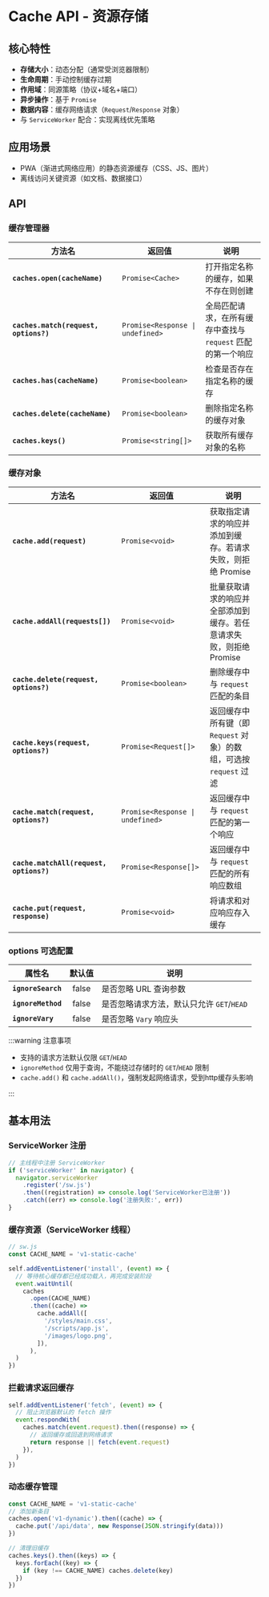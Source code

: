 # Cache API - 资源存储

## 核心特性

- **存储大小**：动态分配（通常受浏览器限制）
- **生命周期**：手动控制缓存过期
- **作用域**：同源策略（协议+域名+端口）
- **异步操作**：基于 `Promise`
- **数据内容**：缓存网络请求（`Request`/`Response` 对象）
- 与 `ServiceWorker` 配合：实现离线优先策略

## 应用场景

- PWA（渐进式网络应用）的静态资源缓存（CSS、JS、图片）
- 离线访问关键资源（如文档、数据接口）

## API

### 缓存管理器

| 方法名                                | 返回值                           | 说明                                                        |
| ------------------------------------- | -------------------------------- | ----------------------------------------------------------- |
| **`caches.open(cacheName)`**          | `Promise<Cache>`                 | 打开指定名称的缓存，如果不存在则创建                        |
| **`caches.match(request, options?)`** | `Promise<Response \| undefined>` | 全局匹配请求，在所有缓存中查找与 `request` 匹配的第一个响应 |
| **`caches.has(cacheName)`**           | `Promise<boolean>`               | 检查是否存在指定名称的缓存                                  |
| **`caches.delete(cacheName)`**        | `Promise<boolean>`               | 删除指定名称的缓存对象                                      |
| **`caches.keys()`**                   | `Promise<string[]>`              | 获取所有缓存对象的名称                                      |

### 缓存对象

| 方法名                                  | 返回值                           | 说明                                                               |
| --------------------------------------- | -------------------------------- | ------------------------------------------------------------------ |
| **`cache.add(request)`**                | `Promise<void>`                  | 获取指定请求的响应并添加到缓存。若请求失败，则拒绝 Promise         |
| **`cache.addAll(requests[])`**          | `Promise<void>`                  | 批量获取请求的响应并全部添加到缓存。若任意请求失败，则拒绝 Promise |
| **`cache.delete(request, options?)`**   | `Promise<boolean>`               | 删除缓存中与 `request` 匹配的条目                                  |
| **`cache.keys(request, options?)`**     | `Promise<Request[]>`             | 返回缓存中所有键（即 `Request` 对象）的数组，可选按 `request` 过滤 |
| **`cache.match(request, options?)`**    | `Promise<Response \| undefined>` | 返回缓存中与 `request` 匹配的第一个响应                            |
| **`cache.matchAll(request, options?)`** | `Promise<Response[]>`            | 返回缓存中与 `request` 匹配的所有响应数组                          |
| **`cache.put(request, response)`**      | `Promise<void>`                  | 将请求和对应响应存入缓存                                           |

### options 可选配置

| 属性名             | 默认值 | 说明                                      |
| ------------------ | :----: | ----------------------------------------- |
| **`ignoreSearch`** | false  | 是否忽略 URL 查询参数                     |
| **`ignoreMethod`** | false  | 是否忽略请求方法，默认只允许 `GET`/`HEAD` |
| **`ignoreVary`**   | false  | 是否忽略 `Vary` 响应头                    |

:::warning 注意事项

- 支持的请求方法默认仅限 `GET`/`HEAD`
- `ignoreMethod` 仅用于查询，不能绕过存储时的 `GET`/`HEAD` 限制
- `cache.add()` 和 `cache.addAll()`，强制发起网络请求，受到http缓存头影响

:::

## 基本用法

### ServiceWorker 注册

```js
// 主线程中注册 ServiceWorker
if ('serviceWorker' in navigator) {
  navigator.serviceWorker
    .register('/sw.js')
    .then((registration) => console.log('ServiceWorker已注册'))
    .catch((err) => console.log('注册失败:', err))
}
```

### 缓存资源（ServiceWorker 线程）

```js {7-15}
// sw.js
const CACHE_NAME = 'v1-static-cache'

self.addEventListener('install', (event) => {
  // 等待核心缓存都已经成功载入，再完成安装阶段
  event.waitUntil(
    caches
      .open(CACHE_NAME)
      .then((cache) =>
        cache.addAll([
          '/styles/main.css',
          '/scripts/app.js',
          '/images/logo.png',
        ]),
      ),
  )
})
```

### 拦截请求返回缓存

```js {4}
self.addEventListener('fetch', (event) => {
  // 阻止浏览器默认的 fetch 操作
  event.respondWith(
    caches.match(event.request).then((response) => {
      // 返回缓存或回退到网络请求
      return response || fetch(event.request)
    }),
  )
})
```

### 动态缓存管理

```js {3-5,8}
const CACHE_NAME = 'v1-static-cache'
// 添加新条目
caches.open('v1-dynamic').then((cache) => {
  cache.put('/api/data', new Response(JSON.stringify(data)))
})

// 清理旧缓存
caches.keys().then((keys) => {
  keys.forEach((key) => {
    if (key !== CACHE_NAME) caches.delete(key)
  })
})
```
